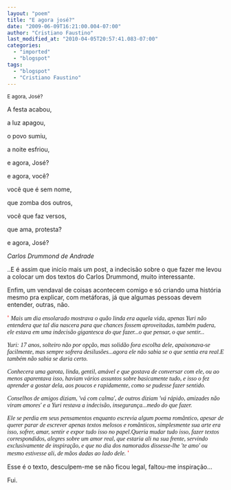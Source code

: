 ```yaml
---
layout: "poem"
title: "E agora josé?"
date: "2009-06-09T16:21:00.004-07:00"
author: "Cristiano Faustino"
last_modified_at: "2010-04-05T20:57:41.083-07:00"
categories:
  - "imported"
  - "blogspot"
tags:
  - "blogspot"
  - "Cristiano Faustino"
---
```


<span style="font-size:85%;">E agora, José?

A festa acabou,

a luz apagou,

o povo sumiu,

a noite esfriou,

e agora, José?

e agora, você?

você que é sem nome,

que zomba dos outros,

você que faz versos,

que ama, protesta?

e agora, José?

</span><span style="font-style: italic;">Carlos Drummond de Andrade

..E é assim que inicío mais um post, a indecisão sobre o que fazer me levou a colocar um dos textos do Carlos Drummond, muito interessante.

Enfim, um vendaval de coisas acontecem comigo e só criando uma história mesmo pra explicar, com metáforas, já que algumas pessoas devem entender, outras, não.

</span><span style="color: rgb(255, 0, 0);">' </span><span style="font-style: italic;font-family:verdana;" >Mais um dia ensolarado mostrava o quão linda era aquela vida, apenas Yuri não entendera que tal dia nascera para que chances fossem aproveitadas, também pudera, ele estava em uma indecisão gigantesca do que fazer...o que pensar, o que sentir...

</span><span style="font-style: italic;font-family:verdana;" >Yuri: 17 anos, solteiro não por opção, mas solidão fora escolha dele, apaixonava-se facilmente, mas sempre sofrera desilusões...agora ele não sabia se o que sentia era real.E também não sabia se daria certo.

</span><span style="font-style: italic;font-family:verdana;" >Conhecera uma garota, linda, gentil, amável e que gostava de conversar com ele, ou ao menos aparentava isso, haviam vários assuntos sobre basicamente tudo, e isso o fez aprender a gostar dela, aos poucos e rapidamente, como se pudesse fazer sentido.

</span><span style="font-style: italic;font-family:verdana;" >Conselhos de amigos diziam, 'vá com calma', de outros diziam 'vá rápido, amizades não viram amores' e a Yuri restava a indecisão, insegurança...medo do que fazer.

</span><span style="font-style: italic;font-family:verdana;" >Ele se perdia em seus pensamentos enquanto escrevia algum poema romântico, apesar de querer parar de escrever apenas textos melosos e românticos, simplesmente sua arte era isso, sofrer, amar, sentir e expor tudo isso no papel.Queria mudar tudo isso, fazer textos correspondidos, alegres sobre um amor real, que estaria ali na sua frente, servindo exclusivamente de inspiração, e que no dia dos namorados dissesse-lhe 'te amo' ou mesmo estivesse ali, de mãos dadas ao lado dele. </span><span style="color: rgb(255, 0, 0);">'

Esse é o texto, desculpem-me se não ficou legal, faltou-me inspiração...

Fui.</span>